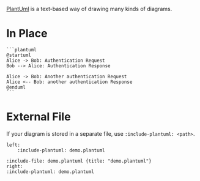 [PlantUml](http://plantuml.com/sequence-diagram) is a text-based way of drawing many kinds of diagrams.

# In Place

`````markdown-and-result
```plantuml
@startuml
Alice -> Bob: Authentication Request
Bob --> Alice: Authentication Response

Alice -> Bob: Another authentication Request
Alice <-- Bob: another authentication Response
@enduml
```
`````

# External File

If your diagram is stored in a separate file, use `:include-plantuml: <path>`.

```columns
left:
    :include-plantuml: demo.plantuml

:include-file: demo.plantuml {title: "demo.plantuml"}
right:
:include-plantuml: demo.plantuml
```
